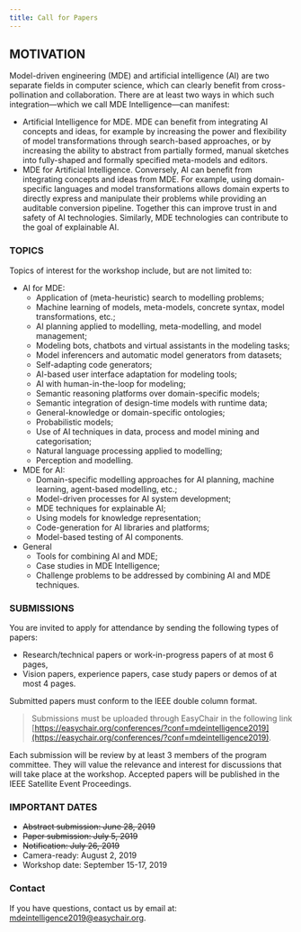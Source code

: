 ```yaml
---
title: Call for Papers
---
```


## MOTIVATION

Model-driven engineering (MDE) and artificial intelligence (AI) are two separate fields in computer science, which can clearly benefit from cross-pollination and collaboration. There are at least two ways in which such integration—which we call MDE Intelligence—can manifest: 

* Artificial Intelligence for MDE. MDE can benefit from integrating AI concepts and ideas, for example by increasing the power and flexibility of model transformations through search-based approaches, or by increasing the ability to abstract from partially formed, manual sketches into fully-shaped and formally specified meta-models and editors.
* MDE for Artificial Intelligence. Conversely, AI can benefit from integrating concepts and ideas from MDE. For example, using domain-specific languages and model transformations allows domain experts to directly express and manipulate their problems while providing an auditable conversion pipeline. Together this can improve trust in and safety of AI technologies. Similarly, MDE technologies can contribute to the goal of explainable AI.

### TOPICS

Topics of interest for the workshop include, but are not limited to: 


* AI for MDE:
    - Application of (meta-heuristic) search to modelling problems;
    - Machine learning of models, meta-models, concrete syntax, model transformations, etc.;
    - AI planning applied to modelling, meta-modelling, and model management;
    - Modeling bots, chatbots and virtual assistants in the modeling tasks;
    - Model inferencers and automatic model generators from datasets;
    - Self-adapting code generators;
    - AI-based user interface adaptation for modeling tools;
    - AI with human-in-the-loop for modeling;
    - Semantic reasoning platforms over domain-specific models;
    - Semantic integration of design-time models with runtime data;
    - General-knowledge or domain-specific ontologies;
    - Probabilistic models;
    - Use of AI techniques in data, process and model mining and categorisation;
    - Natural language processing applied to modelling;
    - Perception and modelling.
* MDE for AI:
    - Domain-specific modelling approaches for AI planning, machine learning, agent-based modelling, etc.;
    - Model-driven processes for AI system development;
    - MDE techniques for explainable AI;
    - Using models for knowledge representation;
    - Code-generation for AI libraries and platforms;
    - Model-based testing of AI components.
* General
    - Tools for combining AI and MDE;
    - Case studies in MDE Intelligence;
    - Challenge problems to be addressed by combining AI and MDE techniques.


### SUBMISSIONS

You are invited to apply for attendance by sending the following types of papers:

* Research/technical papers or work-in-progress papers of at most 6 pages,
* Vision papers, experience papers, case study papers or demos of at most 4 pages.

Submitted papers must conform to the IEEE double column format.

> Submissions must be uploaded through EasyChair in the following link [https://easychair.org/conferences/?conf=mdeintelligence2019](https://easychair.org/conferences/?conf=mdeintelligence2019). 

Each submission will be review by at least 3 members of the program committee. They will value the relevance and interest for discussions that will take place at the workshop. Accepted papers will be published in the IEEE Satellite Event Proceedings. 



### IMPORTANT DATES
* ~~Abstract submission: June 28, 2019~~
* ~~Paper submission: July 5, 2019~~
* ~~Notification: July 26, 2019~~
* Camera-ready: August 2, 2019
* Workshop date: September 15-17, 2019

### Contact
If you have questions, contact us by email at: mdeintelligence2019@easychair.org.
